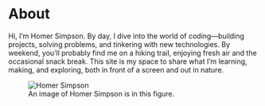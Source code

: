 # About

<p>Hi, I’m Homer Simpson. By day, I dive into the world of coding—building projects, solving problems, and tinkering with new technologies. By weekend, you’ll probably find me on a hiking trail, enjoying fresh air and the occasional snack break. This site is my space to share what I’m learning, making, and exploring, both in front of a screen and out in nature.</p>

<figure>
  <img
    src="images/homer-simpson.jpg"
    alt="Homer Simpson" />
  <figcaption>An image of Homer Simpson is in this figure.</figcaption>
</figure>


